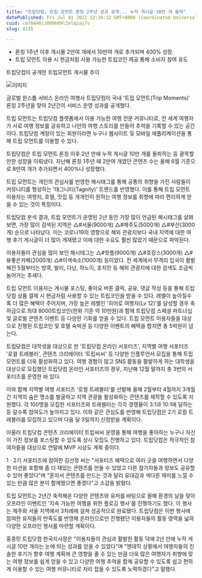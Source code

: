 ```yaml
---
title: "트립닷컴, 트립 모먼트 론칭 2주년 성과 공개... 누적 게시글 10만 개 돌파"
datePublished: Fri Jul 01 2022 12:26:12 GMT+0000 (Coordinated Universal Time)
cuid: cm70446jz000h09l2elqzaj7v
slug: 4135

---
```



- 론칭 1주년 이후 게시물 2만여 개에서 10만여 개로 추가되며 400% 성장
- 트립 모먼트 이용 시 현금처럼 사용 가능한 트립코인 제공 통해 소비자 참여 유도

트립닷컴이 공개한 트립모먼트 게시물 추이

![이미지](https://cdn.hashnode.com/res/hashnode/image/upload/v1739255998362/3d4b3575-2611-41bc-b4a3-5ed2a31d574e.jpeg)

글로벌 원스톱 서비스 온라인 여행사 트립닷컴이 국내 '트립 모먼트(Trip Moments)' 론칭 2주년을 맞아 2년간의 서비스 운영 성과를 공개했다.

트립 모먼트는 트립닷컴 플랫폼에서 이용 가능한 여행 전문 커뮤니티로, 전 세계 여행자가 서로 여행 정보를 공유하고 나만의 여행 스토리를 만들어 추억을 기록할 수 있는 공간이다. 트립닷컴 계정이 있는 회원이라면 누구나 웹사이트 및 모바일 애플리케이션을 통해 트립 모먼트를 이용할 수 있다.

트립닷컴은 트립 모먼트 론칭 이후 2년 만에 누적 게시글 10만 개를 돌파하는 등 괄목할 만한 성장을 이뤄냈다. 지난해 론칭 1주년 때 2만여 개였던 콘텐츠 수는 올해 6월 기준으로 8만여 개가 추가되면서 400%나 성장했다.

트립 모먼트는 개인의 관심사를 반영한 해시태그를 통해 공통의 취향을 가진 사람들이 커뮤니티를 형성하는 '태그니티(Tagnity)' 트렌드를 반영했다. 이를 통해 트립 모먼트 이용자는 여행지, 호텔, 맛집 등 개개인이 원하는 여행 정보를 취향에 따라 편리하게 얻을 수 있는 것이 특징이다.

트립닷컴 분석 결과, 트립 모먼트가 운영된 2년 동안 가장 많이 언급된 해시태그를 살펴보면, 가장 많이 검색된 지역은 △#서울(9000개) △#제주도(5000개) △#부산(3000개) 순으로 나타났다. 이는 코로나19의 영향으로 해외 관광지보다 국내 지역에 대한 여행 후기 게시글이 더 많이 게재됐고 이에 대한 수요도 훨씬 많았기 때문으로 파악된다.

이용자들이 관심을 많이 보인 해시태그는 △#핫플(9000개) △#호캉스(3000개) △#뷰좋은카페(2000개) △#이색숙소(1000개) 등이었다. 전 세계에서 무격리 입국이 활발해진 5월부터는 방콕, 발리, 다낭, 하노이, 호치민 등 해외 관광지에 대한 검색도 조금씩 늘어가는 추세다.

트립 모먼트 이용자는 게시물 포스팅, 좋아요 버튼 클릭, 공유, 댓글 작성 등을 통해 트립닷컴 상품 결제 시 현금처럼 사용할 수 있는 트립코인을 받을 수 있다. 레벨이 높아질수록 더 많은 혜택이 주어지며, 가장 높은 레벨인 '히어로 여행자(Lv 12)'를 달성할 경우 축하금으로 최대 8000트립코인(한화 기준 약 10만원)과 함께 트립닷컴 스페셜 파트너십 및 글로벌 콘텐츠 이벤트 등 다양한 기회를 얻을 수 있다. 트립 모먼트 이용자들을 대상으로 진행된 트립코인 및 호텔 숙박권 등 다양한 이벤트의 혜택을 합치면 총 5억원이 넘는다.

트립닷컴은 대학생을 대상으로 한 '트립닷컴 온라인 서포터즈', 지역별 여행 서포터즈 '로컬 트래블러', 콘텐츠 크리에이터 '트립씨씨' 등 다양한 인플루언서 모집을 통해 트립 모먼트를 더욱 활성화하고 있다. 여행 경험이 많고 SNS 활동을 활발하게 하는 대학생을 대상으로 모집했던 트립닷컴 온라인 서포터즈의 경우, 지난해 12월 말까지 총 3번의 서포터즈를 운영한 바 있다.

이와 함께 지역별 여행 서포터즈 '로컬 트래블러'를 선발해 올해 2월부터 4월까지 3개월간 지역의 숨은 명소를 발굴하고 지역 관광을 활성화하는 콘텐츠를 제작할 수 있도록 지원했다. 각 100명을 모집한 서포터즈와 트래블러는 각각 경쟁율이 3:1과 10:1에 달하는 등 갈수록 참여도가 높아지고 있다. 이와 같은 관심도를 반영해 트립닷컴은 2기 로컬 트래블러를 모집하고 있으며 다음 달 3일까지 신청받을 계획이다.

아울러 트립닷컴 콘텐츠 크리에이터 트립씨씨 운영을 통해 여행을 좋아하는 누구나 자신이 가진 정보를 포스팅할 수 있도록 상시 모집도 진행하고 있다. 트립닷컴은 적극적인 참여자들을 대상으로 연말에 MVP 시상도 계획 중이다.

1ㆍ2기 서포터즈에 참여한 김선정 씨는 "서포터즈 혜택으로 여러 곳을 여행하면서 다양한 미션을 포함해 좀 더 재밌는 콘텐츠를 만들 수 있었고 다른 참가자들과 정보도 공유할 수 있어 좋았다"며 "혼자서 콘텐츠를 만드는 것과 달리 유대감과 색다른 재미를 느낄 수 있는 만큼 많은 분이 함께했으면 좋겠다"고 소감을 밝혔다.

트립 모먼트는 2년간 축적해온 다양한 콘텐츠와 유저를 바탕으로 올해 환경의 날을 맞아 오프라인 이벤트인 '지속 가능한 여행을 위한 플로깅 행사'를 진행하기도 했다. 이 행사는 제주와 서울 지역에서 3차례에 걸쳐 성공적으로 완료됐다. 트립닷컴은 이번 행사에 참여한 유저들의 만족도를 반영해 온라인으로만 진행됐던 이용자들의 활동 영역을 넓혀 다양한 오프라인 행사를 마련할 계획이다.

홍종민 트립닷컴 한국지사장은 "이용자들의 관심과 활발한 활동 덕에 2년 만에 누적 게시글 10만 개라는 눈에 띄는 성과를 얻을 수 있었다"며 "엔데믹 상황에서 여행자들의 진솔한 후기가 향후 여행 계획에 큰 영향을 줄 수 있는 만큼 더욱 많은 여행자가 취향에 맞는 여행 정보를 쉽게 얻을 수 있고 다양한 여행 추억을 함께 공유할 수 있도록 쉽고 편하게 이용할 수 있는 여행 커뮤니티로 자리 잡을 수 있도록 노력하겠다"고 말했다.
